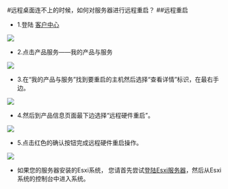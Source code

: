 <!-- --- tag: faq 远程重启 独立服务器 -->
<!-- --- title: 远程桌面连不上的时候，如何对服务器进行远程重启？ -->
#远程桌面连不上的时候，如何对服务器进行远程重启？
##远程重启
* 1.登陆 [客户中心](http://portal.51hosting.com/clientarea.php)

![](http://ww2.sinaimg.cn/large/a74e55b4jw1dzas3o3a7yj.jpg)

* 2.点击产品服务——我的产品与服务

![](http://ww2.sinaimg.cn/large/a74eed94jw1dzas8srm16j.jpg)

* 3.在“我的产品与服务”找到要重启的主机然后选择“查看详情”标识，在最右手边。

![](http://ww2.sinaimg.cn/large/a74eed94jw1dzasbchdhfj.jpg)

* 4.然后到产品信息页面最下边选择“远程硬件重启”。

![](http://voga.emagineconcept.com/knowledgebase/rebootbutton.jpg)

* 5.点击红色的确认按钮完成远程硬件重启操作。

![](http://voga.emagineconcept.com/knowledgebase/rebootqueren.jpg)

* 如果您的服务器安装的Esxi系统， 您请首先尝试[登陆Esxi服务器](http://kb.51hosting.com/server/2012/11/19/how-to-use-esxi/)，然后从Esxi系统的控制台中进入系统。
